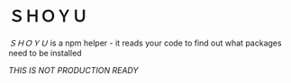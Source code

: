 # ＳＨＯＹＵ

*ＳＨＯＹＵ* is a npm helper - it reads your code to find out what packages need to be installed

*THIS IS NOT PRODUCTION READY*
